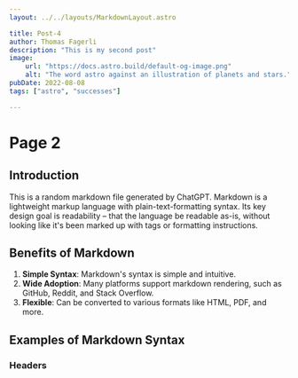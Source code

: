 ```yaml
---
layout: ../../layouts/MarkdownLayout.astro

title: Post-4
author: Thomas Fagerli
description: "This is my second post"
image:
    url: "https://docs.astro.build/default-og-image.png"
    alt: "The word astro against an illustration of planets and stars."
pubDate: 2022-08-08
tags: ["astro", "successes"]

---
```

# Page 2

## Introduction

This is a random markdown file generated by ChatGPT. Markdown is a lightweight markup language with plain-text-formatting syntax. Its key design goal is readability – that the language be readable as-is, without looking like it's been marked up with tags or formatting instructions.

## Benefits of Markdown

1. **Simple Syntax**: Markdown's syntax is simple and intuitive.
2. **Wide Adoption**: Many platforms support markdown rendering, such as GitHub, Reddit, and Stack Overflow.
3. **Flexible**: Can be converted to various formats like HTML, PDF, and more.

## Examples of Markdown Syntax

### Headers


